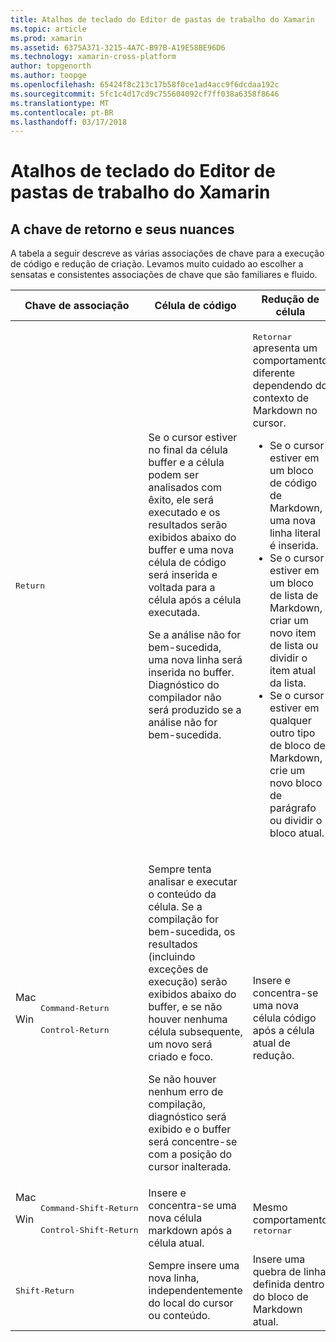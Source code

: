 ```yaml
---
title: Atalhos de teclado do Editor de pastas de trabalho do Xamarin
ms.topic: article
ms.prod: xamarin
ms.assetid: 6375A371-3215-4A7C-B97B-A19E58BE96D6
ms.technology: xamarin-cross-platform
author: topgenorth
ms.author: toopge
ms.openlocfilehash: 65424f8c213c17b58f0ce1ad4acc9f6dcdaa192c
ms.sourcegitcommit: 5fc1c4d17cd9c755604092cf7ff038a6358f8646
ms.translationtype: MT
ms.contentlocale: pt-BR
ms.lasthandoff: 03/17/2018
---
```

# <a name="xamarin-workbooks-editor-keyboard-shortcuts"></a>Atalhos de teclado do Editor de pastas de trabalho do Xamarin

## <a name="the-return-key-and-its-nuances"></a>A chave de retorno e seus nuances

A tabela a seguir descreve as várias associações de chave para a execução de código e redução de criação. Levamos muito cuidado ao escolher a sensatas e consistentes associações de chave que são familiares e fluido.

|Chave de associação|Célula de código|Redução de célula|
|--- |--- |--- |
|<kbd>Return</kbd>|<p>Se o cursor estiver no final da célula buffer e a célula podem ser analisados com êxito, ele será executado e os resultados serão exibidos abaixo do buffer e uma nova célula de código será inserida e voltada para a célula após a célula executada.</p><p>Se a análise não for bem-sucedida, uma nova linha será inserida no buffer. Diagnóstico do compilador não será produzido se a análise não for bem-sucedida.</p>|<p><kbd>Retornar</kbd> apresenta um comportamento diferente dependendo do contexto de Markdown no cursor.</p><ul><li>Se o cursor estiver em um bloco de código de Markdown, uma nova linha literal é inserida.</li><li>Se o cursor estiver em um bloco de lista de Markdown, criar um novo item de lista ou dividir o item atual da lista.</li><li>Se o cursor estiver em qualquer outro tipo de bloco de Markdown, crie um novo bloco de parágrafo ou dividir o bloco atual.</li></ul>|
|<dl><dt>Mac</dt><dd><kbd>Command‑Return</kbd></dd><dt>Win</dt><dd><kbd>Control‑Return</kbd></dd></dl>|<p>Sempre tenta analisar e executar o conteúdo da célula. Se a compilação for bem-sucedida, os resultados (incluindo exceções de execução) serão exibidos abaixo do buffer, e se não houver nenhuma célula subsequente, um novo será criado e foco.</p><p>Se não houver nenhum erro de compilação, diagnóstico será exibido e o buffer será concentre-se com a posição do cursor inalterada.</p>|Insere e concentra-se uma nova célula código após a célula atual de redução.|
|<dl><dt>Mac</dt><dd><kbd>Command‑Shift‑Return</kbd><dd><dt>Win</dt><dd><kbd>Control‑Shift‑Return</kbd></dd></dl>|Insere e concentra-se uma nova célula markdown após a célula atual.|Mesmo comportamento <kbd>retornar</kbd>|
|<kbd>Shift‑Return</kbd>|Sempre insere uma nova linha, independentemente do local do cursor ou conteúdo.|Insere uma quebra de linha definida dentro do bloco de Markdown atual.|
